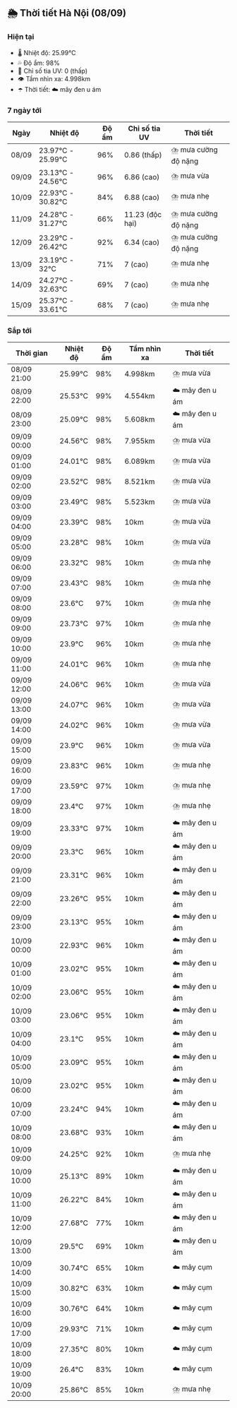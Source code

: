 ## 🌦️ Thời tiết Hà Nội (08/09)

### Hiện tại

- 🌡️ Nhiệt độ: 25.99℃
- 💦 Độ ẩm: 98%
- 🌟 Chỉ số tia UV: 0 (thấp)
- 👁️ Tầm nhìn xa: 4.998km
- ☂️ Thời tiết: ☁️ mây đen u ám

### 7 ngày tới

| Ngày | Nhiệt độ | Độ ẩm | Chỉ số tia UV | Thời tiết |
| --- | --- | --- | --- | --- |
| 08/09 | 23.97℃ - 25.99℃ | 96% | 0.86 (thấp) | ⛈️ mưa cường độ nặng |
| 09/09 | 23.13℃ - 24.56℃ | 96% | 6.86 (cao) | ⛈️ mưa vừa |
| 10/09 | 22.93℃ - 30.82℃ | 84% | 6.88 (cao) | ⛈️ mưa nhẹ |
| 11/09 | 24.28℃ - 31.27℃ | 66% | 11.23 (độc hại) | ⛈️ mưa cường độ nặng |
| 12/09 | 23.29℃ - 26.42℃ | 92% | 6.34 (cao) | ⛈️ mưa cường độ nặng |
| 13/09 | 23.19℃ - 32℃ | 71% | 7 (cao) | ⛈️ mưa nhẹ |
| 14/09 | 24.27℃ - 32.63℃ | 69% | 7 (cao) | ⛈️ mưa nhẹ |
| 15/09 | 25.37℃ - 33.61℃ | 68% | 7 (cao) | ⛈️ mưa nhẹ |

### Sắp tới

| Thời gian | Nhiệt độ | Độ ẩm | Tầm nhìn xa | Thời tiết |
| --- | --- | --- | --- | --- |
| 08/09 21:00 | 25.99℃ | 98% | 4.998km | ⛈️ mưa vừa |
| 08/09 22:00 | 25.53℃ | 99% | 4.554km | ☁️ mây đen u ám |
| 08/09 23:00 | 25.09℃ | 98% | 5.608km | ☁️ mây đen u ám |
| 09/09 00:00 | 24.56℃ | 98% | 7.955km | ⛈️ mưa vừa |
| 09/09 01:00 | 24.01℃ | 98% | 6.089km | ⛈️ mưa vừa |
| 09/09 02:00 | 23.52℃ | 98% | 8.521km | ⛈️ mưa vừa |
| 09/09 03:00 | 23.49℃ | 98% | 5.523km | ⛈️ mưa vừa |
| 09/09 04:00 | 23.39℃ | 98% | 10km | ⛈️ mưa vừa |
| 09/09 05:00 | 23.28℃ | 98% | 10km | ⛈️ mưa vừa |
| 09/09 06:00 | 23.32℃ | 98% | 10km | ⛈️ mưa nhẹ |
| 09/09 07:00 | 23.43℃ | 98% | 10km | ⛈️ mưa nhẹ |
| 09/09 08:00 | 23.6℃ | 97% | 10km | ⛈️ mưa nhẹ |
| 09/09 09:00 | 23.73℃ | 97% | 10km | ⛈️ mưa nhẹ |
| 09/09 10:00 | 23.9℃ | 96% | 10km | ⛈️ mưa nhẹ |
| 09/09 11:00 | 24.01℃ | 96% | 10km | ⛈️ mưa nhẹ |
| 09/09 12:00 | 24.06℃ | 96% | 10km | ⛈️ mưa vừa |
| 09/09 13:00 | 24.07℃ | 96% | 10km | ⛈️ mưa vừa |
| 09/09 14:00 | 24.02℃ | 96% | 10km | ⛈️ mưa vừa |
| 09/09 15:00 | 23.9℃ | 96% | 10km | ⛈️ mưa vừa |
| 09/09 16:00 | 23.83℃ | 96% | 10km | ⛈️ mưa nhẹ |
| 09/09 17:00 | 23.59℃ | 97% | 10km | ⛈️ mưa nhẹ |
| 09/09 18:00 | 23.4℃ | 97% | 10km | ⛈️ mưa nhẹ |
| 09/09 19:00 | 23.33℃ | 97% | 10km | ☁️ mây đen u ám |
| 09/09 20:00 | 23.3℃ | 96% | 10km | ☁️ mây đen u ám |
| 09/09 21:00 | 23.31℃ | 96% | 10km | ☁️ mây đen u ám |
| 09/09 22:00 | 23.26℃ | 95% | 10km | ☁️ mây đen u ám |
| 09/09 23:00 | 23.13℃ | 95% | 10km | ☁️ mây đen u ám |
| 10/09 00:00 | 22.93℃ | 96% | 10km | ☁️ mây đen u ám |
| 10/09 01:00 | 23.02℃ | 95% | 10km | ☁️ mây đen u ám |
| 10/09 02:00 | 23.06℃ | 95% | 10km | ☁️ mây đen u ám |
| 10/09 03:00 | 23.06℃ | 95% | 10km | ☁️ mây đen u ám |
| 10/09 04:00 | 23.1℃ | 95% | 10km | ☁️ mây đen u ám |
| 10/09 05:00 | 23.09℃ | 95% | 10km | ☁️ mây đen u ám |
| 10/09 06:00 | 23.02℃ | 95% | 10km | ☁️ mây đen u ám |
| 10/09 07:00 | 23.24℃ | 94% | 10km | ☁️ mây đen u ám |
| 10/09 08:00 | 23.68℃ | 93% | 10km | ☁️ mây đen u ám |
| 10/09 09:00 | 24.25℃ | 92% | 10km | ⛈️ mưa nhẹ |
| 10/09 10:00 | 25.13℃ | 89% | 10km | ☁️ mây đen u ám |
| 10/09 11:00 | 26.22℃ | 84% | 10km | ☁️ mây đen u ám |
| 10/09 12:00 | 27.68℃ | 77% | 10km | ☁️ mây đen u ám |
| 10/09 13:00 | 29.5℃ | 69% | 10km | ☁️ mây đen u ám |
| 10/09 14:00 | 30.74℃ | 65% | 10km | ☁️ mây cụm |
| 10/09 15:00 | 30.82℃ | 63% | 10km | ☁️ mây cụm |
| 10/09 16:00 | 30.76℃ | 64% | 10km | ☁️ mây cụm |
| 10/09 17:00 | 29.93℃ | 71% | 10km | ☁️ mây cụm |
| 10/09 18:00 | 27.35℃ | 80% | 10km | ☁️ mây cụm |
| 10/09 19:00 | 26.4℃ | 83% | 10km | ☁️ mây cụm |
| 10/09 20:00 | 25.86℃ | 85% | 10km | ⛈️ mưa nhẹ |
